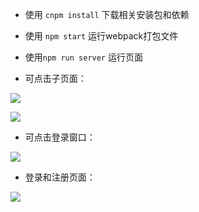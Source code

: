 - 使用 `cnpm install` 下载相关安装包和依赖

- 使用 `npm start` 运行webpack打包文件

- 使用`npm run server` 运行页面


- 可点击子页面：


![](https://upload-images.jianshu.io/upload_images/15605979-a950ea5a97203197.png?imageMogr2/auto-orient/strip%7CimageView2/2/w/1240)

![](https://upload-images.jianshu.io/upload_images/15605979-9a9b4e4c8040e299.png?imageMogr2/auto-orient/strip%7CimageView2/2/w/1240)

- 可点击登录窗口：

![](https://upload-images.jianshu.io/upload_images/15605979-b684478b2ef5a31f.png?imageMogr2/auto-orient/strip%7CimageView2/2/w/1240)



- 登录和注册页面：


![](https://upload-images.jianshu.io/upload_images/15605979-b684478b2ef5a31f.png?imageMogr2/auto-orient/strip%7CimageView2/2/w/1240)
